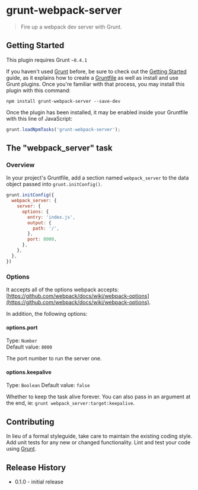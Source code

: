 # grunt-webpack-server

> Fire up a webpack dev server with Grunt.

## Getting Started
This plugin requires Grunt `~0.4.1`

If you haven't used [Grunt](http://gruntjs.com/) before, be sure to check out the [Getting Started](http://gruntjs.com/getting-started) guide, as it explains how to create a [Gruntfile](http://gruntjs.com/sample-gruntfile) as well as install and use Grunt plugins. Once you're familiar with that process, you may install this plugin with this command:

```shell
npm install grunt-webpack-server --save-dev
```

Once the plugin has been installed, it may be enabled inside your Gruntfile with this line of JavaScript:

```js
grunt.loadNpmTasks('grunt-webpack-server');
```

## The "webpack_server" task

### Overview
In your project's Gruntfile, add a section named `webpack_server` to the data object passed into `grunt.initConfig()`.

```js
grunt.initConfig({
  webpack_server: {
    server: {
      options: {
        entry: 'index.js',
        output: {
          path: '/',
        },
        port: 8000,
      },
    },
  },
})
```

### Options

It accepts all of the options webpack accepts: [https://github.com/webpack/docs/wiki/webpack-options](https://github.com/webpack/docs/wiki/webpack-options).

In addition, the following options:

#### options.port
Type: `Number`  
Default value: `8000`

The port number to run the server one.

#### options.keepalive
Type: `Boolean`
Default value: `false`

Whether to keep the task alive forever. You can also pass in an argument at the end, ie: `grunt webpack_server:target:keepalive`.

## Contributing
In lieu of a formal styleguide, take care to maintain the existing coding style. Add unit tests for any new or changed functionality. Lint and test your code using [Grunt](http://gruntjs.com/).

## Release History
* 0.1.0 - initial release
